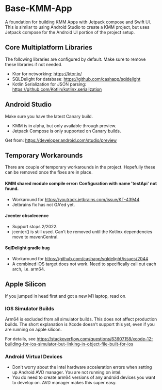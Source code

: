 # Base-KMM-App
A foundation for building KMM Apps with Jetpack compose and Swift UI.  This is similar to using
Android Studio to create a KMM project, but uses Jetpack compose for the Android UI portion of the
project setup. 

## Core Multiplatform Libraries
The following libraries are configured by default. Make sure to remove these libraries if not needed.
- Ktor for networking: https://ktor.io/ 
- SQLDelight for database: https://github.com/cashapp/sqldelight
- Kotlin Serialization for JSON parsing: https://github.com/Kotlin/kotlinx.serialization

## Android Studio
Make sure you have the latest Canary build. 
- KMM is in alpha, but only available through preview.
- Jetpack Compose is only supported on Canary builds.

Get from: https://developer.android.com/studio/preview

## Temporary Workarounds
There are couple of temporary workarounds in the project. Hopefully these can be removed once the fixes are in place.

#### KMM shared module compile error: Configuration with name 'testApi' not found.
- Workaround for https://youtrack.jetbrains.com/issue/KT-43944
- Jetbrains fix has not GA'ed yet.

#### Jcenter obsolecence
- Support stops 2/2022. 
- jcenter() is still used. Can't be removed until the Kotlinx dependencies move to mavenCentral.

#### SqlDelight gradle bug
- Workaround for https://github.com/cashapp/sqldelight/issues/2044
- A combined iOS target does not work. Need to specifically call out each arch, i.e. arm64. 

## Apple Silicon
If you jumped in head first and got a new M1 laptop, read on.

### IOS Simulator Builds
Arm64 is excluded from all simulator builds. This does not affect production builds. The short
explanation is Xcode doesn't support this yet, even if you are running on apple silicon. 

For details, see https://stackoverflow.com/questions/63607158/xcode-12-building-for-ios-simulator-but-linking-in-object-file-built-for-ios

### Android Virtual Devices
- Don't worry about the Intel hardware acceleration errors when setting up Android AVD manager. You are not running on intel. 
- You do need to create arm64 versions of any android devices you want to develop on. AVD manager makes this super easy.


